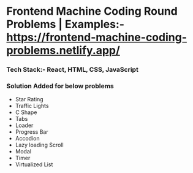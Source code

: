 # Frontend Machine Coding Round Problems | Examples:- https://frontend-machine-coding-problems.netlify.app/

### Tech Stack:- React, HTML, CSS, JavaScript
### Solution Added for below problems 
- Star Rating
- Traffic Lights
- C Shape
- Tabs
- Loader
- Progress Bar
- Accodion
- Lazy loading Scroll
- Modal
- Timer
- Virtualized List
